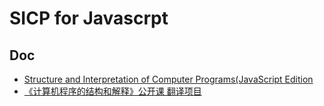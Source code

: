 # SICP for Javascrpt

## Doc 
- [Structure and Interpretation of Computer Programs(JavaScript Edition](https://sourceacademy.org/sicpjs/index)
- [《计算机程序的结构和解释》公开课 翻译项目](https://github.com/DeathKing/Learning-SICP)